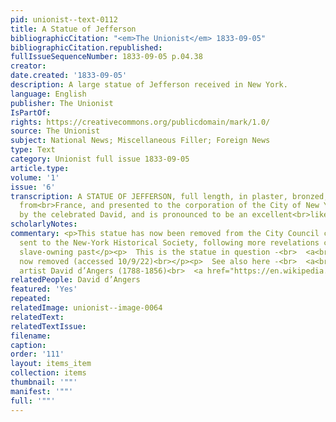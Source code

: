 ```yaml
---
pid: unionist--text-0112
title: A Statue of Jefferson
bibliographicCitation: "<em>The Unionist</em> 1833-09-05"
bibliographicCitation.republished: 
fullIssueSequenceNumber: 1833-09-05 p.04.38
creator: 
date.created: '1833-09-05'
description: A large statue of Jefferson received in New York.
language: English
publisher: The Unionist
IsPartOf: 
rights: https://creativecommons.org/publicdomain/mark/1.0/
source: The Unionist
subject: National News; Miscellaneous Filler; Foreign News
type: Text
category: Unionist full issue 1833-09-05
article.type: 
volume: '1'
issue: '6'
transcription: A STATUE OF JEFFERSON, full length, in plaster, bronzed, has been received
  from<br>France, and presented to the corporation of the City of New York. It was<br>fashioned
  by the celebrated David, and is pronounced to be an excellent<br>likeness.<br>
scholarlyNotes: 
commentary: <p>This statue has now been removed from the City Council chamber, and
  sent to the New-York Historical Society, following more revelations concerning Jefferson's
  slave-owning past</p><p>  This is the statue in question -<br>  <a<br>    href="https://www.washingtonpost.com/history/2021/11/23/thomas-jefferson-statue-removed-nyc-slaveowner/"<br>  >    https://www.washingtonpost.com/history/2021/11/23/thomas-jefferson-statue-removed-nyc-slaveowner/<br>  </a>  -
  now removed (accessed 10/9/22)<br></p><p>  See also here -<br>  <a<br>    href="https://news.artnet.com/art-world/thomas-jefferson-statue-headed-new-york-historical-society-2035662"<br>  >    https://news.artnet.com/art-world/thomas-jefferson-statue-headed-new-york-historical-society-2035662<br>  </a></p><p>  The
  artist David d’Angers (1788-1856)<br>  <a href="https://en.wikipedia.org/wiki/David_d%27Angers">    https://en.wikipedia.org/wiki/David_d%27Angers<br>  </a></p>
relatedPeople: David d’Angers
featured: 'Yes'
repeated: 
relatedImage: unionist--image-0064
relatedText: 
relatedTextIssue: 
filename: 
caption: 
order: '111'
layout: items_item
collection: items
thumbnail: '""'
manifest: '""'
full: '""'
---
```

